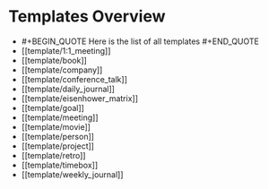 # Templates Overview
- #+BEGIN_QUOTE
  Here is the list of all templates
  #+END_QUOTE
- [[template/1:1_meeting]]
- [[template/book]]
- [[template/company]]
- [[template/conference_talk]]
- [[template/daily_journal]]
- [[template/eisenhower_matrix]]
- [[template/goal]]
- [[template/meeting]]
- [[template/movie]]
- [[template/person]]
- [[template/project]]
- [[template/retro]]
- [[template/timebox]]
- [[template/weekly_journal]]
